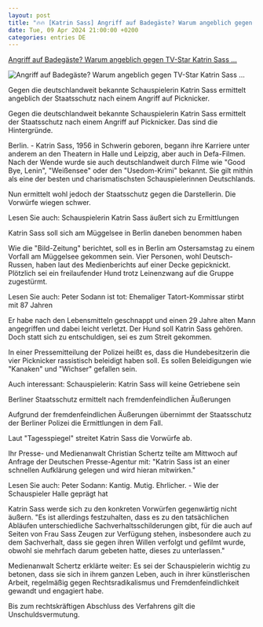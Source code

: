 ```yaml
---
layout: post
title: "🔥🔥 [Katrin Sass] Angriff auf Badegäste? Warum angeblich gegen TV-Star Katrin Sass ..."
date: Tue, 09 Apr 2024 21:00:00 +0200
categories: entries DE
---
```

[Angriff auf Badegäste? Warum angeblich gegen TV-Star Katrin Sass ...](https://www.volksstimme.de/panorama/stars/angriff-auf-badegaeste-warum-angeblich-gegen-tv-star-katrin-sass-ermittelt-wird-3822474)

![Angriff auf Badegäste? Warum angeblich gegen TV-Star Katrin Sass ...](https://bmg-images.forward-publishing.io/2024/04/10/3c2969e8-5173-4cd2-9e2a-b42307e34238.jpeg?rect=0%2C118%2C4000%2C2250&w=1024)

Gegen die deutschlandweit bekannte Schauspielerin Katrin Sass ermittelt angeblich der Staatsschutz nach einem Angriff auf Picknicker.

Gegen die deutschlandweit bekannte Schauspielerin Katrin Sass ermittelt der Staatsschutz nach einem Angriff auf Picknicker. Das sind die Hintergründe.

Berlin. - Katrin Sass, 1956 in Schwerin geboren, begann ihre Karriere unter anderem an den Theatern in Halle und Leipzig, aber auch in Defa-Filmen. Nach der Wende wurde sie auch deutschlandweit durch Filme wie "Good Bye, Lenin", "Weißensee" oder den "Usedom-Krimi" bekannt. Sie gilt mithin als eine der besten und charismatischsten Schauspielerinnen Deutschlands.

Nun ermittelt wohl jedoch der Staatsschutz gegen die Darstellerin. Die Vorwürfe wiegen schwer.

Lesen Sie auch: Schauspielerin Katrin Sass äußert sich zu Ermittlungen

Katrin Sass soll sich am Müggelsee in Berlin daneben benommen haben

Wie die "Bild-Zeitung" berichtet, soll es in Berlin am Ostersamstag zu einem Vorfall am Müggelsee gekommen sein. Vier Personen, wohl Deutsch-Russen, haben laut des Medienberichts auf einer Decke gepicknickt. Plötzlich sei ein freilaufender Hund trotz Leinenzwang auf die Gruppe zugestürmt.

Lesen Sie auch: Peter Sodann ist tot: Ehemaliger Tatort-Kommissar stirbt mit 87 Jahren

Er habe nach den Lebensmitteln geschnappt und einen 29 Jahre alten Mann angegriffen und dabei leicht verletzt. Der Hund soll Katrin Sass gehören. Doch statt sich zu entschuldigen, sei es zum Streit gekommen.

In einer Pressemitteilung der Polizei heißt es, dass die Hundebesitzerin die vier Picknicker rassistisch beleidigt haben soll. Es sollen Beleidigungen wie "Kanaken" und "Wichser" gefallen sein.

Auch interessant: Schauspielerin: Katrin Sass will keine Getriebene sein

Berliner Staatsschutz ermittelt nach fremdenfeindlichen Äußerungen

Aufgrund der fremdenfeindlichen Äußerungen übernimmt der Staatsschutz der Berliner Polizei die Ermittlungen in dem Fall.

Laut "Tagesspiegel" streitet Katrin Sass die Vorwürfe ab.

Ihr Presse- und Medienanwalt Christian Schertz teilte am Mittwoch auf Anfrage der Deutschen Presse-Agentur mit: "Katrin Sass ist an einer schnellen Aufklärung gelegen und wird hieran mitwirken."

Lesen Sie auch: Peter Sodann: Kantig. Mutig. Ehrlicher. - Wie der Schauspieler Halle geprägt hat

Katrin Sass werde sich zu den konkreten Vorwürfen gegenwärtig nicht äußern. "Es ist allerdings festzuhalten, dass es zu den tatsächlichen Abläufen unterschiedliche Sachverhaltsschilderungen gibt, für die auch auf Seiten von Frau Sass Zeugen zur Verfügung stehen, insbesondere auch zu dem Sachverhalt, dass sie gegen ihren Willen verfolgt und gefilmt wurde, obwohl sie mehrfach darum gebeten hatte, dieses zu unterlassen."

Medienanwalt Schertz erklärte weiter: Es sei der Schauspielerin wichtig zu betonen, dass sie sich in ihrem ganzen Leben, auch in ihrer künstlerischen Arbeit, regelmäßig gegen Rechtsradikalismus und Fremdenfeindlichkeit gewandt und engagiert habe.

Bis zum rechtskräftigen Abschluss des Verfahrens gilt die Unschuldsvermutung.

